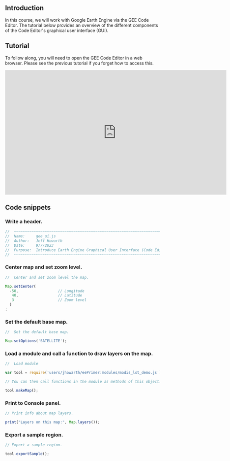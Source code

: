 ## Introduction 

In this course, we will work with Google Earth Engine via the GEE Code Editor. The tutorial below provides an overview of the different components of the Code Editor's graphical user interface (GUI).   

## Tutorial  

To follow along, you will need to open the GEE Code Editor in a web browser. Please see the previous tutorial if you forget how to access this. 

<iframe width="720" height="405" src="https://www.youtube.com/embed/MOYT7L0ViMI?si=o232NTwyQE9-Wk6j" title="YouTube video player" frameborder="0" allow="accelerometer; autoplay; clipboard-write; encrypted-media; gyroscope; picture-in-picture; web-share" allowfullscreen></iframe>

## Code snippets  

### Write a header. 

```js
//  ~~~~~~~~~~~~~~~~~~~~~~~~~~~~~~~~~~~~~~~~~~~~~~~~~~~~~~~~~~~~~~~~~~~~~~~~
//  Name:     gee_ui.js 
//  Author:   Jeff Howarth
//  Date:     9/7/2023 
//  Purpose:  Introduce Earth Engine Graphical User Interface (Code Editor)
//  ~~~~~~~~~~~~~~~~~~~~~~~~~~~~~~~~~~~~~~~~~~~~~~~~~~~~~~~~~~~~~~~~~~~~~~~~  
```

### Center map and set zoom level. 

```js
//  Center and set zoom level the map.

Map.setCenter(
  -50,                  // Longitude
   40,                  // Latitude
   3                    // Zoom level
  )
;
```

### Set the default base map.  

```js
//  Set the default base map. 

Map.setOptions('SATELLITE');
```

### Load a module and call a function to draw layers on the map. 

```js
//  Load module

var tool = require('users/jhowarth/eePrimer:modules/modis_lst_demo.js');

// You can then call functions in the module as methods of this object.

tool.makeMap();
```

### Print to Console panel. 

```js
// Print info about map layers. 

print("Layers on this map:", Map.layers());

```


### Export a sample region. 

```js
// Export a sample region.

tool.exportSample();

```